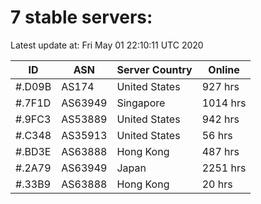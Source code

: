 # 7 stable servers:

Latest update at: Fri May 01 22:10:11 UTC 2020

| ID | ASN | Server Country | Online |
| -- | --- | -------------- | ------ |
| #.D09B | AS174 | United States | 927 hrs |
| #.7F1D | AS63949 | Singapore | 1014 hrs |
| #.9FC3 | AS53889 | United States | 942 hrs |
| #.C348 | AS35913 | United States | 56 hrs |
| #.BD3E | AS63888 | Hong Kong | 487 hrs |
| #.2A79 | AS63949 | Japan | 2251 hrs |
| #.33B9 | AS63888 | Hong Kong | 20 hrs |

